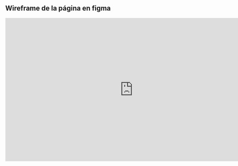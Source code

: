 ## Wireframe de la página en figma

<iframe style="border: 1px solid rgba(0, 0, 0, 0.1);" width="800" height="450" src="https://www.figma.com/embed?embed_host=share&url=https%3A%2F%2Fwww.figma.com%2Fproto%2FWKc6T9iyET8yOa8VlQzdbz%2FHome%3Fembed_host%3Dshare%26kind%3D%26node-id%3D3%253A9%26page-id%3D0%253A1%26scaling%3Dscale-down%26viewport%3D-3495%252C451%252C0.67" allowfullscreen></iframe>